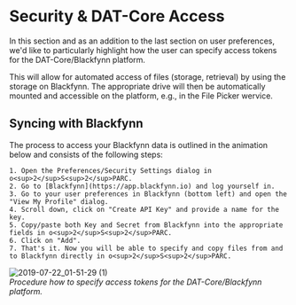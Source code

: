 # Security & DAT-Core Access

In this section and as an addition to the last section on user preferences, we'd like to particularly highlight how the user can specify access tokens for the DAT-Core/Blackfynn platform.

This will allow for automated access of files (storage, retrieval) by using the storage on Blackfynn. The appropriate drive will then be automatically mounted and accessible on the platform, e.g., in the File Picker wervice.

## Syncing with Blackfynn

The process to access your Blackfynn data is outlined in the animation below and consists of the following steps:

	1. Open the Preferences/Security Settings dialog in o<sup>2</sup>S<sup>2</sup>PARC.
	2. Go to [Blackfynn](https://app.blackfynn.io) and log yourself in.
	3. Go to your user preferences in Blackfynn (bottom left) and open the "View My Profile" dialog.
	4. Scroll down, click on "Create API Key" and provide a name for the key.
	5. Copy/paste both Key and Secret from Blackfynn into the appropriate fields in o<sup>2</sup>S<sup>2</sup>PARC.
	6. Click on "Add".
	7. That's it. Now you will be able to specify and copy files from and to Blackfynn directly in o<sup>2</sup>S<sup>2</sup>PARC.

![2019-07-22_01-51-29 (1)](https://user-images.githubusercontent.com/32800795/61598895-924f1580-ac23-11e9-8c67-23b7c8d79cea.gif) <br/>
*Procedure how to specify access tokens for the DAT-Core/Blackfynn platform.*
